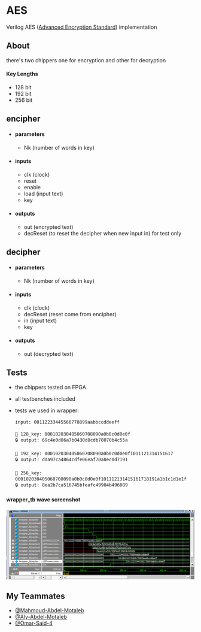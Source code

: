 # AES
Verilog AES ([Advanced Encryption Standard](https://www.nist.gov/publications/advanced-encryption-standard-aes)) implementation

## About
there's two chippers one for encryption and other for decryption
#### Key Lengths
- 128 bit
- 192 bit
- 256 bit

## encipher
- #### parameters
  - Nk (number of words in key)
- #### inputs 
  - clk (clock)
  - reset
  - enable 
  - load (input text)
  - key 
- #### outputs 
  - out (encrypted text)
  - decReset (to reset the decipher when new input in) for test only
  
## decipher
- #### parameters
  - Nk (number of words in key)
- #### inputs 
  - clk (clock)
  - decReset (reset come from encipher)
  - in (input text)
  - key 
- #### outputs 
  - out (decrypted text)
  
## Tests 
- the chippers tested on FPGA
- all testbenches included 
- tests we used in wrapper:

      input: 00112233445566778899aabbccddeeff

      🔑 128_key: 000102030405060708090a0b0c0d0e0f
      🔒 output: 69c4e0d86a7b0430d8cdb78070b4c55a

      🔑 192_key: 000102030405060708090a0b0c0d0e0f1011121314151617
      🔒 output: dda97ca4864cdfe06eaf70a0ec0d7191

      🔑 256_key: 000102030405060708090a0b0c0d0e0f101112131415161718191a1b1c1d1e1f
      🔒 output: 8ea2b7ca516745bfeafc49904b496089


 
#### wrapper_tb wave screenshot
![wrapper test_bench Screenshot](screenshots/wrapper_tb_wave.png)


## My Teammates
- [@Mahmoud-Abdel-Motaleb](https://github.com/Mahmoud-Abdel-Motaleb)
- [@Aly-Abdel-Motaleb](https://github.com/Aly-Abdel-Motaleb)
- [@Omar-Said-4](https://github.com/Omar-Said-4)
